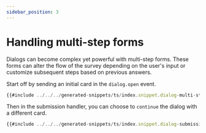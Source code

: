 ```yaml
---
sidebar_position: 3
---
```


# Handling multi-step forms

Dialogs can become complex yet powerful with multi-step forms. These forms can alter the flow of the survey depending on the user's input or customize subsequent steps based on previous answers.

Start off by sending an initial card in the `dialog.open` event.

<!-- langtabs-start -->
```typescript
{{#include ../../../generated-snippets/ts/index.snippet.dialog-multi-step-step-1.ts }}
```
<!-- langtabs-end -->

Then in the submission handler, you can choose to `continue` the dialog with a different card.

<!-- langtabs-start -->
```typescript
{{#include ../../../generated-snippets/ts/index.snippet.dialog-submission-multistep.ts }}
```
<!-- langtabs-end -->
